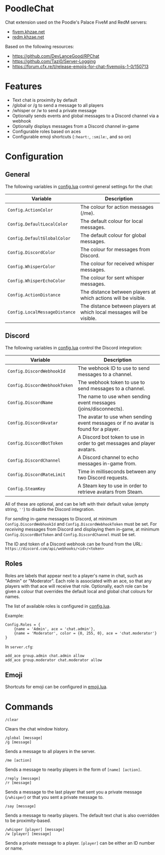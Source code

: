 # PoodleChat

Chat extension used on the Poodle's Palace FiveM and RedM servers:
- [fivem.khzae.net](https://fivem.khzae.net)
- [redm.khzae.net](https://redm.khzae.net)

Based on the following resources:
- https://github.com/DevLanceGood/RPChat
- https://github.com/Tazi0/Server-Logging
- https://forum.cfx.re/t/release-emojis-for-chat-fivemojis-1-0/150713

# Features

- Text chat is proximity by default
- /global or /g to send a message to all players
- /whisper or /w to send a private message
- Optionally sends events and global messages to a Discord channel via a webhook
- Optionally displays messages from a Discord channel in-game
- Configurable roles based on aces
- Configurable emoji shortcuts (`:heart:`, `:smile:`, and so on)

# Configuration

## General

The following variables in [config.lua](config.lua) control general settings for the chat:

| Variable                      | Description                                                           |
|-------------------------------|-----------------------------------------------------------------------|
| `Config.ActionColor`          | The colour for action messages (/me).                                 |
| `Config.DefaultLocalColor`    | The default colour for local messages.                                |
| `Config.DefaultGlobalColor`   | The default colour for global messages.                               |
| `Config.DiscordColor`         | The colour for messages from Discord.                                 |
| `Config.WhisperColor`         | The colour for received whisper messages.                             |
| `Config.WhisperEchoColor`     | The colour for sent whisper messages.                                 |
| `Config.ActionDistance`       | The distance between players at which actions will be visible.        |
| `Config.LocalMessageDistance` | The distance between players at which local messages will be visible. |

## Discord

The following variables in [config.lua](config.lua) control the Discord integration:

| Variable                     | Description                                                                          |
|------------------------------|--------------------------------------------------------------------------------------|
| `Config.DiscordWebhookId`    | The webhook ID to use to send messages to a channel.                                 |
| `Config.DiscordWebhookToken` | The webhook token to use to send messages to a channel.                              |
| `Config.DiscordName`         | The name to use when sending event messages (joins/disconnects).                     |
| `Config.DiscordAvatar`       | The avatar to use when sending event messages or if no avatar is found for a player. |
| `Config.DiscordBotToken`     | A Discord bot token to use in order to get messages and player avatars.              |
| `Config.DiscordChannel`      | A Discord channel to echo messages in-game from.                                     |
| `Config.DiscordRateLimit`    | Time in milliseconds between any two Discord requests.                               |
| `Config.SteamKey`            | A Steam key to use in order to retrieve avatars from Steam.                          |

All of these are optional, and can be left with their default value (empty string, `''`) to disable the Discord integration.

For *sending* in-game messages to Discord, at minimum `Config.DiscordWebhookId` and `Config.DiscordWebhookToken` must be set. For *receiving* messages from Discord and displaying them in-game, at minimum `Config.DiscordBotToken` and `Config.DiscordChannel` must be set.

The ID and token of a Discord webhook can be found from the URL: `https://discord.com/api/webhooks/<id>/<token>`

## Roles

Roles are labels that appear next to a player's name in chat, such as "Admin" or "Moderator". Each role is associated with an ace, so that any players with that ace will receive that role. Optionally, each role can be given a colour that overrides the default local and global chat colours for names.

The list of available roles is configured in [config.lua](config.lua).

Example:

```
Config.Roles = {
    {name = 'Admin', ace = 'chat.admin'},
    {name = 'Moderator', color = {0, 255, 0}, ace = 'chat.moderator'}
}
```

In `server.cfg`:

```
add_ace group.admin chat.admin allow
add_ace group.moderator chat.moderator allow
```

## Emoji

Shortcuts for emoji can be configured in [emoji.lua](emoji.lua).

# Commands

```
/clear
```

Clears the chat window history.

```
/global [message]
/g [message]
```

Sends a message to all players in the server.

```
/me [action]
```

Sends a message to nearby players in the form of `[name] [action]`.

```
/reply [message]
/r [message]
```

Sends a message to the last player that sent you a private message (`/whisper`) or that you sent a private message to.

```
/say [message]
```

Sends a message to nearby players. The default text chat is also overridden to be proximity-based.

```
/whisper [player] [message]
/w [player] [message]
```

Sends a private message to a player. `[player]` can be either an ID number or name.
